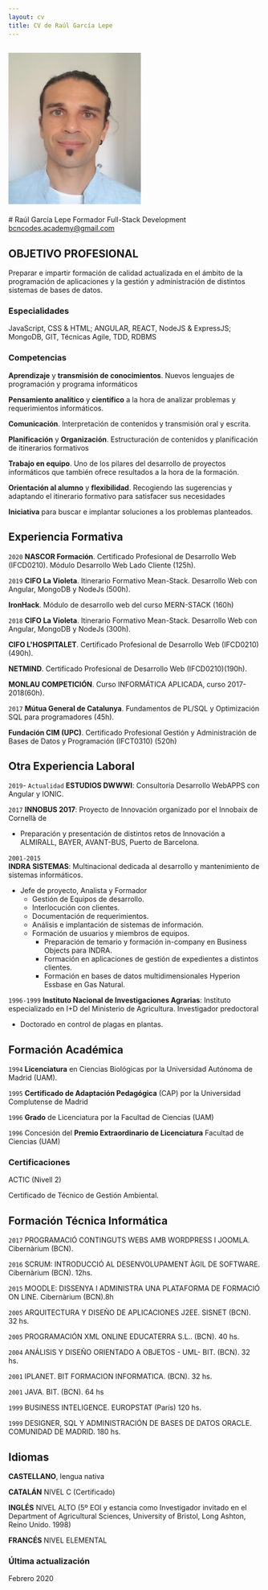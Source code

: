 ```yaml
---
layout: cv
title: CV de Raúl García Lepe
---
```

<h2>
<img class='foto' src="foto_cv.png">
</h2>
# Raúl García Lepe
Formador Full-Stack Development

<div id="webaddress">
<a href="http://bcncodes.academy">bcncodes.academy@gmail.com</a>
</div>


## OBJETIVO PROFESIONAL

Preparar e impartir formación de calidad actualizada en el ámbito de la programación de aplicaciones y la gestión y administración de distintos sistemas de bases de datos.

### Especialidades

JavaScript, CSS & HTML; ANGULAR, REACT, NodeJS & ExpressJS; MongoDB, GIT, Técnicas Agile, TDD, RDBMS

### Competencias

__Aprendizaje__ y __transmisión de conocimientos__. Nuevos lenguajes de programación y programa informáticos

__Pensamiento analítico__ y __científico__ a la hora de analizar problemas y requerimientos informáticos.

__Comunicación__. Interpretación de contenidos y transmisión oral y escrita.

__Planificación__ y __Organización__. Estructuración de contenidos y planificación de itinerarios formativos

__Trabajo en equipo__. Uno de los pilares del desarrollo de proyectos informáticos que también ofrece resultados a la hora de la formación. 

__Orientación al alumno__ y __flexibilidad__. Recogiendo las sugerencias y adaptando el itinerario formativo para satisfacer sus necesidades

__Iniciativa__ para buscar e implantar soluciones a los problemas planteados.

## Experiencia Formativa

`2020`
__NASCOR Formación__. Certificado Profesional de Desarrollo Web (IFCD0210). Módulo Desarrollo Web Lado Cliente (125h).

`2019`
__CIFO La Violeta__. Itinerario Formativo Mean-Stack. Desarrollo Web con Angular, MongoDB y NodeJs (500h).


__IronHack__. Módulo de desarrollo web del curso MERN-STACK (160h)

`2018`
__CIFO La Violeta__. Itinerario Formativo Mean-Stack. Desarrollo Web con Angular, MongoDB y NodeJs (300h).


__CIFO L'HOSPITALET__. Certificado Profesional de Desarrollo Web (IFCD0210)(490h).


__NETMIND__. Certificado Profesional de Desarrollo Web (IFCD0210)(190h).


__MONLAU COMPETICIÓN__. Curso INFORMÁTICA APLICADA, curso 2017-2018(60h).

`2017`
__Mútua General de Catalunya__. Fundamentos de PL/SQL y Optimización SQL para programadores (45h).


__Fundación CIM (UPC)__. Certificado Profesional Gestión y Administración de Bases de Datos y
Programación (IFCT0310) (520h)

## Otra Experiencia Laboral 

`2019`- `Actualidad`
__ESTUDIOS DWWWI__: Consultoría Desarrollo WebAPPS con Angular y IONIC.  

`2017`
__INNOBUS 2017__: Proyecto de Innovación organizado por el Innobaix de Cornellà de
- Preparación y presentación de distintos retos de Innovación a ALMIRALL, BAYER, AVANT-BUS, Puerto de Barcelona.

`2001-2015`  
__INDRA SISTEMAS__: Multinacional dedicada al desarrollo y mantenimiento de sistemas
informáticos.
- Jefe de proyecto, Analista y Formador
  - Gestión de Equipos de desarrollo.
  - Interlocución con clientes.
  - Documentación de requerimientos.
  - Análisis e implantación de sistemas de información.
  - Formación de usuarios y miembros de equipos.
      - Preparación de temario y formación in-company en Business Objects para INDRA.
      - Formación en aplicaciones de gestión de expedientes a distintos clientes.
      - Formación en bases de datos multidimensionales Hyperion Essbase en Gas Natural.

`1996-1999`
__Instituto Nacional de Investigaciones Agrarias__: Instituto especializado en I+D del Ministerio de Agricultura.
Investigador predoctoral
  - Doctorado en control de plagas en plantas.

## Formación Académica

`1994`
 __Licenciatura__ en Ciencias Biológicas por la Universidad Autónoma de Madrid (UAM).

`1995`
 __Certificado de Adaptación Pedagógica__ (CAP) por la Universidad Complutense de Madrid

`1996`
 __Grado__ de Licenciatura  por la Facultad de Ciencias (UAM)

`1996`
 Concesión del __Premio Extraordinario de Licenciatura__ Facultad de Ciencias (UAM)

### Certificaciones

ACTIC (Nivell 2)

Certificado de Técnico de Gestión Ambiental.


## Formación Técnica Informática

`2017` 
PROGRAMACIÓ CONTINGUTS WEBS AMB WORDPRESS I JOOMLA. Cibernàrium (BCN).

`2016` 
SCRUM: INTRODUCCIÓ AL DESENVOLUPAMENT ÀGIL DE SOFTWARE. Cibernàrium (BCN). 12hs.

`2015` 
MOODLE: DISSENYA I ADMINISTRA UNA PLATAFORMA DE FORMACIÓ ON LINE. Cibernàrium (BCN).8h

`2005` 
ARQUITECTURA Y DISEÑO DE APLICACIONES J2EE. SISNET (BCN). 32 hs.

`2005` 
PROGRAMACIÓN XML ONLINE EDUCATERRA S.L.. (BCN). 40 hs.

`2004` 
ANÁLISIS Y DISEÑO ORIENTADO A OBJETOS - UML- BIT. (BCN). 32 hs.

`2001` 
IPLANET. BIT FORMACION INFORMATICA. (BCN). 32 hs.

`2001` 
JAVA. BIT. (BCN). 64 hs

`1999` 
BUSINESS INTELIGENCE. EUROPSTAT (París) 120 hs.

`1999` 
DESIGNER, SQL Y ADMINISTRACIÓN DE BASES DE DATOS ORACLE. COMUNIDAD DE MADRID. 180 hs.


<!-- A list is also available [online](http://scholar.google.co.uk/citations?user=LTOTl0YAAAAJ) -->

## Idiomas

__CASTELLANO__, lengua nativa

__CATALÁN__ NIVEL C (Certificado)

__INGLÉS__ NIVEL ALTO (5º EOI y estancia como Investigador invitado en el Department of Agricultural Sciences, University of Bristol, Long Ashton, Reino Unido. 1998)

__FRANCÉS__ NIVEL ELEMENTAL

### Última actualización

Febrero 2020


